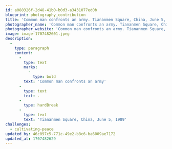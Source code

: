 ```yaml
---
id: a088326f-2d48-41b0-b0d3-a3431077ed0b
blueprint: photography_contribution
title: 'Common man confronts an army. Tiananmen Square, China, June 5, 1989'
photographer_name: 'Common man confronts an army. Tiananmen Square, China, June 5, 1989'
photographer_website: 'Common man confronts an army. Tiananmen Square, China, June 5, 1989'
image: image-1707482601.jpeg
description:
  -
    type: paragraph
    content:
      -
        type: text
        marks:
          -
            type: bold
        text: 'Common man confronts an army'
      -
        type: text
        text: .
      -
        type: hardBreak
      -
        type: text
        text: 'Tiananmen Square, China, June 5, 1989'
challenges:
  - cultivating-peace
updated_by: 46c097c5-771c-49e2-b8c6-ba6009ae7172
updated_at: 1707482629
---
```

